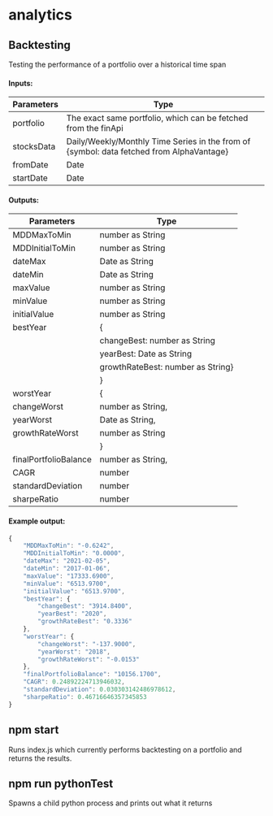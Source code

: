 # analytics

## Backtesting

Testing the performance of a portfolio over a historical time span

#### Inputs:

| Parameters | Type                                                                                     |
| ---------- | ---------------------------------------------------------------------------------------- |
| portfolio  | The exact same portfolio, which can be fetched from the finApi                           |
| stocksData | Daily/Weekly/Monthly Time Series in the from of {symbol: data fetched from AlphaVantage} |
| fromDate   | Date                                                                                     |
| startDate  | Date                                                                                     |

#### Outputs:

| Parameters            | Type                              |
| --------------------- | --------------------------------- |
| MDDMaxToMin           | number as String                  |
| MDDInitialToMin       | number as String                  |
| dateMax               | Date as String                    |
| dateMin               | Date as String                    |
| maxValue              | number as String                  |
| minValue              | number as String                  |
| initialValue          | number as String                  |
| bestYear              | {                                 |
|                       | changeBest: number as String      |
|                       | yearBest: Date as String          |
|                       | growthRateBest: number as String} |
|                       | }                                 |
| worstYear             | {                                 |
| changeWorst           | number as String,                 |
| yearWorst             | Date as String,                   |
| growthRateWorst       | number as String                  |
|                       | }                                 |
| finalPortfolioBalance | number as String,                 |
| CAGR                  | number                            |
| standardDeviation     | number                            |
| sharpeRatio           | number                            |

#### Example output:

```javascript
{
    "MDDMaxToMin": "-0.6242",
    "MDDInitialToMin": "0.0000",
    "dateMax": "2021-02-05",
    "dateMin": "2017-01-06",
    "maxValue": "17333.6900",
    "minValue": "6513.9700",
    "initialValue": "6513.9700",
    "bestYear": {
        "changeBest": "3914.8400",
        "yearBest": "2020",
        "growthRateBest": "0.3336"
    },
    "worstYear": {
        "changeWorst": "-137.9000",
        "yearWorst": "2018",
        "growthRateWorst": "-0.0153"
    },
    "finalPortfolioBalance": "10156.1700",
    "CAGR": 0.24892224713946032,
    "standardDeviation": 0.030303142486978612,
    "sharpeRatio": 0.46716646357345853
}
```

## npm start

Runs index.js which currently performs backtesting on a portfolio and returns the results.

## npm run pythonTest

Spawns a child python process and prints out what it returns
